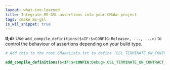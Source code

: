 ```yaml
---
layout: what-ive-learned
title: Integrate MS-GSL assertions into your CMake project
tags: cmake ms-gsl
is_wil_snippet: true
---
```

**tl;dr** Use `add_compile_definitions($<IF:$<CONFIG:Release>, ..., ...>)` to control the behaviour of assertions depending on your build type.

```cmake
# Add this to the root CMakeLists.txt to define `GSL_TERMINATE_ON_CONTRACT_VIOLATION` for the Debug build and to define `GSL_UNENFORCED_ON_CONTRACT_VIOLATION` for every other build type. This causes a violation of any pre- or post-condition to terminate the application in case of the Debug build and to ignore the violation for any other build type, minimizing the run-time cost.

add_compile_definitions($<IF:$<CONFIG:Debug>,GSL_TERMINATE_ON_CONTRACT_VIOLATION,GSL_UNENFORCED_ON_CONTRACT_VIOLATION>)
```
